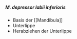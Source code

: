 ---
---
##### M. depressor labii inferioris
*   Basis der [[Mandibula]]
*   Unterlippe
*   Herabziehen der Unterlippe